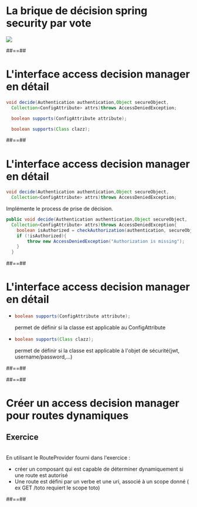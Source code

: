 # La brique de décision spring security par vote

<div class="full-center">
    <img src="assets/images/08-access-decision-manager/access-decision-voting.png">
</div>

##==##

# L'interface access decision manager en détail

```java
void decide(Authentication authentication,Object secureObject,
  Collection<ConfigAttribute> attrs)throws AccessDeniedException;

  boolean supports(ConfigAttribute attribute);

  boolean supports(Class clazz);
```

##==##

# L'interface access decision manager en détail

```java
void decide(Authentication authentication,Object secureObject,
  Collection<ConfigAttribute> attrs)throws AccessDeniedException;
```

Implémente le process de prise de décision.

```java
public void decide(Authentication authentication,Object secureObject,
  Collection<ConfigAttribute> attrs)throws AccessDeniedException{
    boolean isAuthorized = checkAuthorization(authentication, secureObject)
    if (!isAuthorized){
        throw new AccessDeniedException("Authorization is missing");
    }
  }
```

##==##

# L'interface access decision manager en détail


<ul>
<li>

```java
boolean supports(ConfigAttribute attribute);
```
permet de définir si la classe est applicable au ConfigAttribute
</li>

<li>

```java
boolean supports(Class clazz);
```
permet de définir si la classe est applicable à l'objet de sécurité(jwt, username/password,...)</li>
</ul>

##==##

##==##
<!-- .slide: class="exercice" -->
# Créer un access decision manager pour routes dynamiques
## Exercice
<br>
En utilisant le RouteProvider fourni dans l'exercice :
<ul>
<li>créer un composant qui est capable de déterminer dynamiquement si une route est autorisé</li>
<li>Une route est défini par un verbe et une uri, associé à un scope donné ( ex GET /toto requiert le scope toto)</li>
</ul>

##==##

